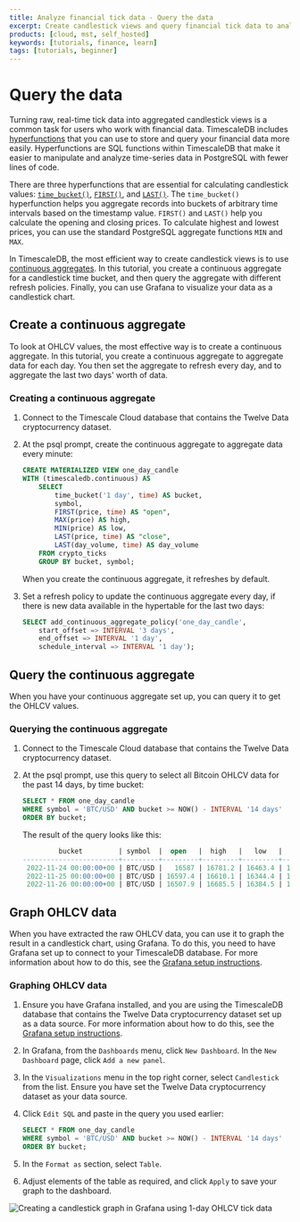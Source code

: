```yaml
---
title: Analyze financial tick data - Query the data
excerpt: Create candlestick views and query financial tick data to analyze price changes
products: [cloud, mst, self_hosted]
keywords: [tutorials, finance, learn]
tags: [tutorials, beginner]
---
```


# Query the data

Turning raw, real-time tick data into aggregated candlestick views is a common
task for users who work with financial data. TimescaleDB includes
[hyperfunctions][hyperfunctions]
that you can use to store and query your financial data more easily.
Hyperfunctions are SQL functions within TimescaleDB that make it easier to
manipulate and analyze time-series data in PostgreSQL with fewer lines of code.

There are three hyperfunctions that are essential for calculating candlestick
values: [`time_bucket()`][time-bucket], [`FIRST()`][first], and [`LAST()`][last].
The `time_bucket()` hyperfunction helps you aggregate records into buckets of
arbitrary time intervals based on the timestamp value. `FIRST()` and `LAST()`
help you calculate the opening and closing prices. To calculate highest and
lowest prices, you can use the standard PostgreSQL aggregate functions `MIN` and
`MAX`.

In TimescaleDB, the most efficient way to create candlestick views is to use
[continuous aggregates][caggs].
In this tutorial, you create a continuous aggregate for a candlestick time
bucket, and then query the aggregate with different refresh policies. Finally,
you can use Grafana to visualize your data as a candlestick chart.

## Create a continuous aggregate

To look at OHLCV values, the most effective way is to create a continuous
aggregate. In this tutorial, you create a continuous aggregate to aggregate data
for each day. You then set the aggregate to refresh every day, and to aggregate
the last two days' worth of data.

<Procedure>

### Creating a continuous aggregate

1.  Connect to the Timescale Cloud database that contains the Twelve Data
    cryptocurrency dataset.

1.  At the psql prompt, create the continuous aggregate to aggregate data every
    minute:

    ```sql
    CREATE MATERIALIZED VIEW one_day_candle
    WITH (timescaledb.continuous) AS
        SELECT
            time_bucket('1 day', time) AS bucket,
            symbol,
            FIRST(price, time) AS "open",
            MAX(price) AS high,
            MIN(price) AS low,
            LAST(price, time) AS "close",
            LAST(day_volume, time) AS day_volume
        FROM crypto_ticks
        GROUP BY bucket, symbol;
    ```

    When you create the continuous aggregate, it refreshes by default.

1.  Set a refresh policy to update the continuous aggregate every day,
    if there is new data available in the hypertable for the last two days:

    ```sql
    SELECT add_continuous_aggregate_policy('one_day_candle',
        start_offset => INTERVAL '3 days',
        end_offset => INTERVAL '1 day',
        schedule_interval => INTERVAL '1 day');
    ```

</Procedure>

## Query the continuous aggregate

When you have your continuous aggregate set up, you can query it to get the
OHLCV values.

<Procedure>

### Querying the continuous aggregate

1.  Connect to the Timescale Cloud database that contains the Twelve Data
    cryptocurrency dataset.

1.  At the psql prompt, use this query to select all Bitcoin OHLCV data for the
    past 14 days, by time bucket:

    ```sql
    SELECT * FROM one_day_candle
    WHERE symbol = 'BTC/USD' AND bucket >= NOW() - INTERVAL '14 days'
    ORDER BY bucket;
    ```

    The result of the query looks like this:

    ```sql
             bucket         | symbol  |  open   |  high   |   low   |  close  | day_volume
    ------------------------+---------+---------+---------+---------+---------+------------
     2022-11-24 00:00:00+00 | BTC/USD |   16587 | 16781.2 | 16463.4 | 16597.4 |      21803
     2022-11-25 00:00:00+00 | BTC/USD | 16597.4 | 16610.1 | 16344.4 | 16503.1 |      20788
     2022-11-26 00:00:00+00 | BTC/USD | 16507.9 | 16685.5 | 16384.5 | 16450.6 |      12300
    ```

</Procedure>

## Graph OHLCV data

When you have extracted the raw OHLCV data, you can use it to graph the result
in a candlestick chart, using Grafana. To do this, you need to have Grafana set
up to connect to your TimescaleDB database. For more information about how to do
this, see the [Grafana setup instructions][grafana-setup].

<Procedure>

### Graphing OHLCV data

1.  Ensure you have Grafana installed, and you are using the TimescaleDB
    database that contains the Twelve Data cryptocurrency dataset set up as a
    data source. For more information about how to do this, see the
    [Grafana setup instructions][grafana-setup].
1.  In Grafana, from the `Dashboards` menu, click `New Dashboard`. In the
    `New Dashboard` page, click `Add a new panel`.
1.  In the `Visualizations` menu in the top right corner, select `Candlestick`
    from the list. Ensure you have set the Twelve Data cryptocurrency dataset as
    your data source.
1.  Click `Edit SQL` and paste in the query you used earlier:

    ```sql
    SELECT * FROM one_day_candle
    WHERE symbol = 'BTC/USD' AND bucket >= NOW() - INTERVAL '14 days'
    ORDER BY bucket;
    ```

1.  In the `Format as` section, select `Table`.
1.  Adjust elements of the table as required, and click `Apply` to save your
    graph to the dashboard.

<img class="main-content__illustration"
    src="https://s3.amazonaws.com/assets.timescale.com/docs/images/Grafana_candlestick_1day.png"
    alt="Creating a candlestick graph in Grafana using 1-day OHLCV tick data"
/>

</Procedure>

[caggs]: /use-timescale/:currentVersion:/continuous-aggregates/
[first]: /api/:currentVersion:/hyperfunctions/first/
[hyperfunctions]: /api/:currentVersion:/hyperfunctions/
[intraday-tutorial]: /tutorials/:currentVersion:/analyze-intraday-stocks/
[last]: /api/:currentVersion:/hyperfunctions/last/
[time-bucket]: /api/:currentVersion:/hyperfunctions/time_bucket/
[lag]: https://www.postgresqltutorial.com/postgresql-lag-function/
[grafana-setup]: /tutorials/:currentVersion:/grafana/grafana-timescalecloud/
